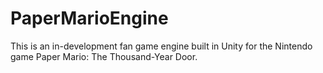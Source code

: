 # PaperMarioEngine

This is an in-development fan game engine built in Unity for the Nintendo game Paper Mario: The Thousand-Year Door.
